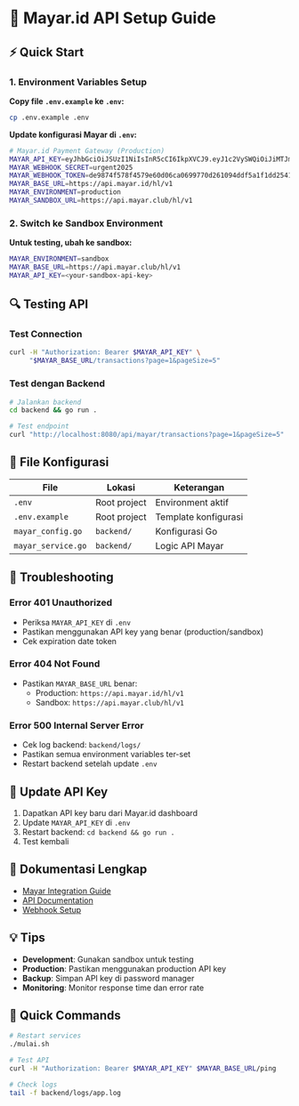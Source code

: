 # 🚀 Mayar.id API Setup Guide

## ⚡ Quick Start

### 1. Environment Variables Setup

**Copy file `.env.example` ke `.env`:**
```bash
cp .env.example .env
```

**Update konfigurasi Mayar di `.env`:**

```bash
# Mayar.id Payment Gateway (Production)
MAYAR_API_KEY=eyJhbGciOiJSUzI1NiIsInR5cCI6IkpXVCJ9.eyJ1c2VySWQiOiJiMTJmMTEyYS0zMTM5LTRjZjktYjVkNC1iMWJhYzVjOTRiMjgiLCJhY2NvdW50SWQiOiI1ZmFhNjU1NC0yZjQwLTRmYWMtOWQ5Ni1iMjAxY2MzM2E0NjgiLCJjcmVhdGVkQXQiOiIxNzUzNzcwNzQwOTE5Iiwicm9sZSI6ImRldmVsb3BlciIsInN1YiI6InJhLjkyMDcxMEBnbWFpbC5jb20iLCJuYW1lIjoidXJnZW50IHN0dWRpbyIsImxpbmsiOiJ1cmdlbnQtc3R1ZGlvIiwiaXNTZWxmRG9tYWluIjpudWxsLCJpYXQiOjE3NTM3NzA3NDB9.ZLGUM-JQCYH2SRb693bdtcKUGpG9kCSHVYlz9cWs0miEf0QCX3W9btTkSLoP0chIiyteOIcxP2vpfTJ0I6Qhsm0jYO99Ap0rB4GpaISg6YOt3nriKqDAGvhfBbD5-wkmlS6BHrZB0zn9Svijay_nxy9eJQYsPCD_DxguBYaBQD395PumsZ5luB-YrDgjTF7zD_MjvXr5KGTf0H1MjMDRYbMP9_xKeY_q1bKn1tB-H5N_qKHGTvyT5wXGZXjaiJqExPbYqpmd8IewGeA33RZ4lwEsUrmpuiZvEWSiCAAfXP5hA64iCgHLsQ1EKv4G1kwHGQ7VYq8nfbLVdwTmHZExTg
MAYAR_WEBHOOK_SECRET=urgent2025
MAYAR_WEBHOOK_TOKEN=de9874f578f4579e60d06ca0699770d261094ddf5a1f1dd2541b5f008a4c1d9235a141b9cc3abe9ac8ec45d7d5aa370944c0b96378c77d64149a1bfd467c4126
MAYAR_BASE_URL=https://api.mayar.id/hl/v1
MAYAR_ENVIRONMENT=production
MAYAR_SANDBOX_URL=https://api.mayar.club/hl/v1
```

### 2. Switch ke Sandbox Environment

**Untuk testing, ubah ke sandbox:**
```bash
MAYAR_ENVIRONMENT=sandbox
MAYAR_BASE_URL=https://api.mayar.club/hl/v1
MAYAR_API_KEY=<your-sandbox-api-key>
```

## 🔍 Testing API

### Test Connection
```bash
curl -H "Authorization: Bearer $MAYAR_API_KEY" \
     "$MAYAR_BASE_URL/transactions?page=1&pageSize=5"
```

### Test dengan Backend
```bash
# Jalankan backend
cd backend && go run .

# Test endpoint
curl "http://localhost:8080/api/mayar/transactions?page=1&pageSize=5"
```

## 📁 File Konfigurasi

| File | Lokasi | Keterangan |
|------|--------|------------|
| `.env` | Root project | Environment aktif |
| `.env.example` | Root project | Template konfigurasi |
| `mayar_config.go` | `backend/` | Konfigurasi Go |
| `mayar_service.go` | `backend/` | Logic API Mayar |

## 🚨 Troubleshooting

### Error 401 Unauthorized
- Periksa `MAYAR_API_KEY` di `.env`
- Pastikan menggunakan API key yang benar (production/sandbox)
- Cek expiration date token

### Error 404 Not Found
- Pastikan `MAYAR_BASE_URL` benar:
  - Production: `https://api.mayar.id/hl/v1`
  - Sandbox: `https://api.mayar.club/hl/v1`

### Error 500 Internal Server Error
- Cek log backend: `backend/logs/`
- Pastikan semua environment variables ter-set
- Restart backend setelah update `.env`

## 🔄 Update API Key

1. Dapatkan API key baru dari Mayar.id dashboard
2. Update `MAYAR_API_KEY` di `.env`
3. Restart backend: `cd backend && go run .`
4. Test kembali

## 📖 Dokumentasi Lengkap

- [Mayar Integration Guide](docs/mayar-id-integration.md)
- [API Documentation](https://docs.mayar.id/)
- [Webhook Setup](MAYAR_INTEGRATION.md)

## 💡 Tips

- **Development**: Gunakan sandbox untuk testing
- **Production**: Pastikan menggunakan production API key
- **Backup**: Simpan API key di password manager
- **Monitoring**: Monitor response time dan error rate

## 🎯 Quick Commands

```bash
# Restart services
./mulai.sh

# Test API
curl -H "Authorization: Bearer $MAYAR_API_KEY" $MAYAR_BASE_URL/ping

# Check logs
tail -f backend/logs/app.log
```